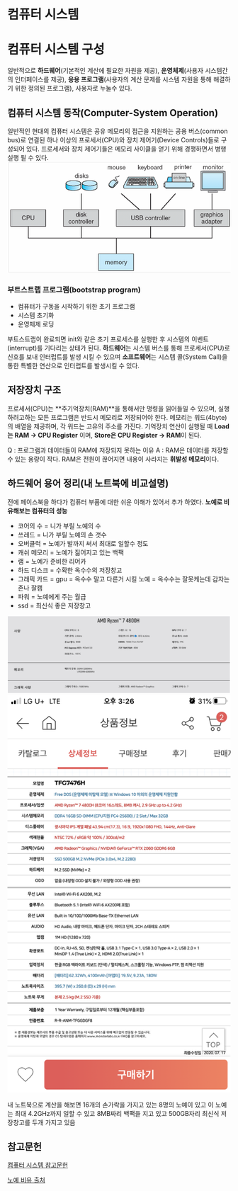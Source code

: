 # 컴퓨터 시스템

# 컴퓨터 시스템 구성
일반적으로 **하드웨어**(기본적인 계산에 필요한 자원을 제공), **운영체제**(사용자 시스템간의 인터페이스를 제공), **응용 프로그램**(사용자의 계산 문제를 시스템 자원을 통해 해결하기 위한 정의된 프로그램), 사용자로 누눌수 있다.

## 컴퓨터 시스템 동작(Computer-System Operation)
일반적인 현대의 컴퓨터 시스템은 공유 메모리의 접근을 지원하는 공용 버스(common bus)로 연결된 하나 이상의 프로세서(CPU)와 장치 제어기(Device Controls)들로 구성되어 있다. 프로세서와 장치 제어기들은 메모리 사이클을 얻기 위해 경쟁하면서 병행 실행 될 수 있다.
![컴퓨터 시스템 동작](asset/computer_system.PNG)

### 부트스트랩 프로그램(bootstrap program)
- 컴퓨터가 구동을 시작하기 위한 초기 프로그램
- 시스템 초기화
- 운영체제 로딩

부트스트랩이 완료되면 init와 같은 초기 프로세스를 실행한 후 시스템의 이벤트(interrupt)를 기다리는 상태가 된다. **하드웨어**는 시스템 버스를 통해 프로세서(CPU)로 신호를 보내 인터럽트를 발생 시킬 수 있으며 **소프트웨어**는 시스템 콜(System Call)을 통한 특별한 연산으로 인터럽트를 발생시킬 수 있다.

## 저장장치 구조
프로세서(CPU)는 **주기억장치(RAM)**을 통해서만 명령을 읽어들일 수 있으며, 실행 하려고하는 모든 프로그램은 반드시 메모리로 저장되어야 한다. 메모리는 워드(4byte)의 배열을 제공하며, 각 워드는 고유의 주소를 가진다. 기억장치 연산이 실행될 때 **Load는 RAM -> CPU Register** 이며, **Store은 CPU Register -> RAM**이 된다.

Q : 프로그램과 데이터들이 RAM에 저장되지 못하는 이유
A : RAM은 데이터를 저장할 수 있는 용량이 작다.
    RAM은 전원이 끊어지면 내용이 사라지는 **휘발성 메모리**이다.


## 하드웨어 용어 정리(내 노트북에 비교설명)
전에 페이스북을 하다가 컴퓨터 부품에 대한 쉬운 이해가 있어서 추가 하였다.
**노예로 비유해보는 컴퓨터의 성능**
- 코어의 수 = 니가 부릴 노예의 수
- 쓰레드  = 니가 부릴 노예의 손 갯수
- 오버클럭 = 노예가 발까지 써서 최대로 일할수 정도
- 캐쉬 메모리 = 노예가 짊어지고 있는 백팩
- 램 = 노예가 준비한 리어카
- 하드 디스크 = 수확한 옥수수의 저장창고
- 그래픽 카드 = gpu = 옥수수 말고 다른거 시킬 노예 = 옥수수는 잘못케는데 감자는 존나 잘캠
- 파워 = 노예에게 주는 월급
- ssd = 최신식 좋은 저장창고

![내 cpu 사양](asset/my_cpu.PNG)
![내 노트북 사양](asset/my_notebook.PNG)


내 노트북으로 계산을 해보면 16개의 손가락을 가지고 있는 8명의 노예이 있고 이 노예는 최대 4.2GHz까지 일할 수 있고 8MB짜리 백팩을 지고 있고 500GB자리 최신식 저장창고를 두개 가지고 있음


## 참고문헌
[컴퓨터 시스템 참고문헌](https://luckyyowu.tistory.com/128?category=751813)

[노예 비유 출처](https://blog.nachal.com/1567)